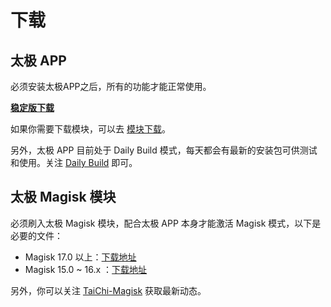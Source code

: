 # 下载

## 太极 APP

必须安装太极APP之后，所有的功能才能正常使用。

[**稳定版下载**][stable]

如果你需要下载模块，可以去 [模块下载](MODULE_CN.md)。

另外，太极 APP 目前处于 Daily Build 模式，每天都会有最新的安装包可供测试和使用。关注 [Daily Build](daily-build) 即可。


## 太极 Magisk 模块

必须刷入太极 Magisk 模块，配合太极 APP 本身才能激活 Magisk 模式，以下是必要的文件：

- Magisk 17.0 以上：[下载地址][taichi-magisk17]
- Magisk 15.0 ~ 16.x ：[下载地址][taichi-magisk16]

另外，你可以关注 [TaiChi-Magisk][taichi-magisk] 获取最新动态。

[stable]: https://www.lanzous.com/i381qqj
[daily-build]: https://github.com/taichi-framework/Daily-Build/releases
[taichi-magisk17]: https://www.lanzous.com/i37r5vi
[taichi-magisk16]: https://www.lanzous.com/i37r5kh
[taichi-magisk]: https://github.com/taichi-framework/TaiChi-Magisk
